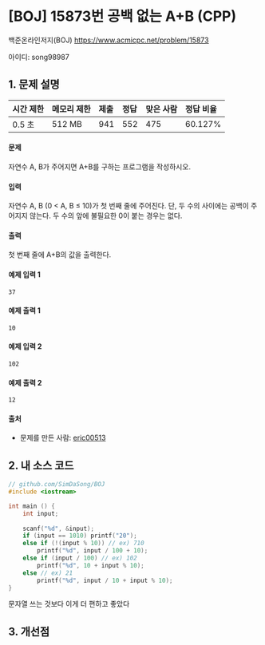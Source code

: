 # [BOJ] 15873번 공백 없는 A+B (CPP)

백준온라인저지(BOJ) https://www.acmicpc.net/problem/15873

아이디: song98987



## 1. 문제 설명

| 시간 제한 | 메모리 제한 | 제출 | 정답 | 맞은 사람 | 정답 비율 |
| :-------- | :---------- | :--- | :--- | :-------- | :-------- |
| 0.5 초    | 512 MB      | 941  | 552  | 475       | 60.127%   |

#### 문제

자연수 A, B가 주어지면 A+B를 구하는 프로그램을 작성하시오.

#### 입력

자연수 A, B (0 < A, B ≤ 10)가 첫 번째 줄에 주어진다. 단, 두 수의 사이에는 공백이 주어지지 않는다. 두 수의 앞에 불필요한 0이 붙는 경우는 없다.

#### 출력

첫 번째 줄에 A+B의 값을 출력한다.



#### 예제 입력 1

```
37
```

#### 예제 출력 1

```
10
```

#### 예제 입력 2

```
102
```

#### 예제 출력 2

```
12
```



#### 출처

- 문제를 만든 사람: [eric00513](https://www.acmicpc.net/user/eric00513)



## 2. 내 소스 코드

```C++
// github.com/SimDaSong/BOJ
#include <iostream>

int main () {
	int input;
	
	scanf("%d", &input);
	if (input == 1010) printf("20");
	else if (!(input % 10)) // ex) 710
		printf("%d", input / 100 + 10);
	else if (input / 100) // ex) 102
		printf("%d", 10 + input % 10);
	else // ex) 21
		printf("%d", input / 10 + input % 10);
}
```

문자열 쓰는 것보다 이게 더 편하고 좋았다



## 3. 개선점

